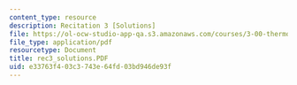 ```yaml
---
content_type: resource
description: Recitation 3 [Solutions]
file: https://ol-ocw-studio-app-qa.s3.amazonaws.com/courses/3-00-thermodynamics-of-materials-fall-2002/e33763f403c3743e64fd03bd946de93f_rec3_solutions.PDF
file_type: application/pdf
resourcetype: Document
title: rec3_solutions.PDF
uid: e33763f4-03c3-743e-64fd-03bd946de93f
---
```

